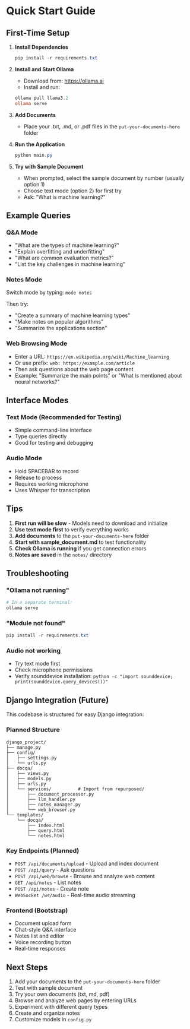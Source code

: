 # Quick Start Guide

## First-Time Setup

1. **Install Dependencies**
   ```powershell
   pip install -r requirements.txt
   ```

2. **Install and Start Ollama**
   - Download from: https://ollama.ai
   - Install and run:
   ```powershell
   ollama pull llama3.2
   ollama serve
   ```

3. **Add Documents**
   - Place your .txt, .md, or .pdf files in the `put-your-documents-here` folder

4. **Run the Application**
   ```powershell
   python main.py
   ```

4. **Try with Sample Document**
   - When prompted, select the sample document by number (usually option 1)
   - Choose text mode (option 2) for first try
   - Ask: "What is machine learning?"

## Example Queries

### Q&A Mode
- "What are the types of machine learning?"
- "Explain overfitting and underfitting"
- "What are common evaluation metrics?"
- "List the key challenges in machine learning"

### Notes Mode
Switch mode by typing: `mode notes`

Then try:
- "Create a summary of machine learning types"
- "Make notes on popular algorithms"
- "Summarize the applications section"

### Web Browsing Mode
- Enter a URL: `https://en.wikipedia.org/wiki/Machine_learning`
- Or use prefix: `web: https://example.com/article`
- Then ask questions about the web page content
- Example: "Summarize the main points" or "What is mentioned about neural networks?"

## Interface Modes

### Text Mode (Recommended for Testing)
- Simple command-line interface
- Type queries directly
- Good for testing and debugging

### Audio Mode
- Hold SPACEBAR to record
- Release to process
- Requires working microphone
- Uses Whisper for transcription

## Tips

1. **First run will be slow** - Models need to download and initialize
2. **Use text mode first** to verify everything works
3. **Add documents** to the `put-your-documents-here` folder
4. **Start with sample_document.md** to test functionality
5. **Check Ollama is running** if you get connection errors
6. **Notes are saved** in the `notes/` directory

## Troubleshooting

### "Ollama not running"
```powershell
# In a separate terminal:
ollama serve
```

### "Module not found"
```powershell
pip install -r requirements.txt
```

### Audio not working
- Try text mode first
- Check microphone permissions
- Verify sounddevice installation: `python -c "import sounddevice; print(sounddevice.query_devices())"`

## Django Integration (Future)

This codebase is structured for easy Django integration:

### Planned Structure
```
django_project/
├── manage.py
├── config/
│   ├── settings.py
│   └── urls.py
├── docqa/
│   ├── views.py
│   ├── models.py
│   ├── urls.py
│   └── services/          # Import from repurposed/
│       ├── document_processor.py
│       ├── llm_handler.py
│       ├── notes_manager.py
│       └── web_browser.py
└── templates/
    └── docqa/
        ├── index.html
        ├── query.html
        └── notes.html
```

### Key Endpoints (Planned)
- `POST /api/documents/upload` - Upload and index document
- `POST /api/query` - Ask questions
- `POST /api/web/browse` - Browse and analyze web content
- `GET /api/notes` - List notes
- `POST /api/notes` - Create note
- `WebSocket /ws/audio` - Real-time audio streaming

### Frontend (Bootstrap)
- Document upload form
- Chat-style Q&A interface
- Notes list and editor
- Voice recording button
- Real-time responses

## Next Steps

1. Add your documents to the `put-your-documents-here` folder
2. Test with sample document
3. Try your own documents (txt, md, pdf)
4. Browse and analyze web pages by entering URLs
5. Experiment with different query types
6. Create and organize notes
7. Customize models in `config.py`
